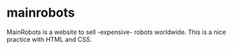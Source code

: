 # mainrobots
MainRobots is a website to sell -expensive- robots worldwide. This is a nice practice with HTML and CSS.
